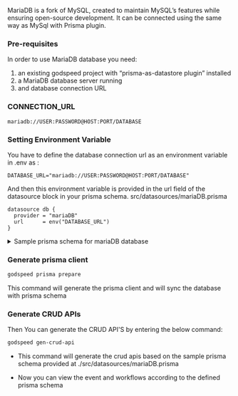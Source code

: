 MariaDB is a fork of MySQL, created to maintain MySQL’s features while ensuring open-source development. It can be connected using the same way as MySql with Prisma plugin.

### Pre-requisites
In order to use MariaDB database you need:
 1.	an existing godspeed project with “prisma-as-datastore plugin” installed
 2.	a MariaDB database server running
 3.	and database connection URL

### CONNECTION_URL
```
mariadb://USER:PASSWORD@HOST:PORT/DATABASE
```
### Setting Environment Variable
You have to define the database connection url as an environment variable in .env as :
```
DATABASE_URL="mariadb://USER:PASSWORD@HOST:PORT/DATABASE"
```
And then this environment variable is provided in the url field of the datasource block in your prisma schema.
src/datasources/mariaDB.prisma
```
datasource db {
  provider = "mariaDB"
  url      = env("DATABASE_URL") 
}
```
<details>
<summary> Sample prisma schema for mariaDB database  </summary>

```
datasource db {
  provider = "mariaDB"
  url      = env("DATABASE_URL")
}
generator client {
  provider = "prisma-client-js"
  output = "./prisma-clients/mariaDB"
  previewFeatures = ["metrics"]
}

model User {
  id    Int     @id @default(autoincrement())
  email String  @unique
  name  String?
  posts Post[]
}

model Post {
  id        Int     @id @default(autoincrement())
  title     String
  content   String?
  published Boolean @default(false)
  author    User    @relation(fields: [authorId], references: [id])
  authorId  Int
}
```
</details>

### Generate prisma client
```bash
godspeed prisma prepare
```
This command will generate the prisma client and will sync the database with prisma schema

### Generate CRUD APIs
Then You can generate the CRUD API'S by entering the below command:
```bash
godspeed gen-crud-api
```
* This command will generate the crud apis based on the sample prisma schema provided at ./src/datasources/mariaDB.prisma

* Now you can view the event and workflows according to the defined prisma schema
